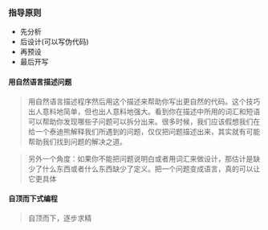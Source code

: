 ### 指导原则

- 先分析
- 后设计(可以写伪代码)
- 再预设
- 最后开写

#### 用自然语言描述问题

> 用自然语言描述程序然后用这个描述来帮助你写出更自然的代码。这个技巧出人意料地简单，但也出人意料地强大。看到你在描述中所用的词汇和短语可以帮助你发现哪些子问题可以拆分出来。很多时候，我们应该假想我们在给一个泰迪熊解释我们所遇到的问题，仅仅把问题描述出来，其实就有可能帮助我们找到问题的解决之道。

> 另外一个角度：如果你不能把问题说明白或者用词汇来做设计，那估计是缺少了什么东西或者什么东西缺少了定义。把一个问题变成语言，真的可以让它更具体

#### 自顶而下式编程

> 自顶而下，逐步求精
